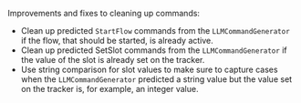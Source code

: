 Improvements and fixes to cleaning up commands:

- Clean up predicted `StartFlow` commands from the `LLMCommandGenerator` if the flow, that should
be started, is already active.
- Clean up predicted SetSlot commands from the `LLMCommandGenerator` if the value of the slot is
already set on the tracker.
- Use string comparison for slot values to make sure to capture cases when the `LLMCommandGenerator`
predicted a string value but the value set on the tracker is, for example, an integer value.